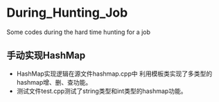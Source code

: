 # During_Hunting_Job
Some codes during the hard time hunting for a job
## 手动实现HashMap
- HashMap实现逻辑在源文件hashmap.cpp中
利用模板类实现了多类型的hashmap增、删、查功能。
- 测试文件test.cpp测试了string类型和int类型的hashmap功能。
